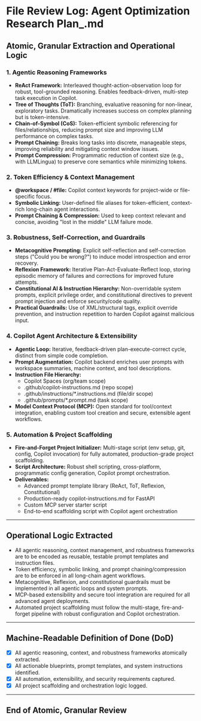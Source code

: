 # File Review Log: Agent Optimization Research Plan_.md

## Atomic, Granular Extraction and Operational Logic

### 1. Agentic Reasoning Frameworks
- **ReAct Framework:** Interleaved thought-action-observation loop for robust, tool-grounded reasoning. Enables feedback-driven, multi-step task execution in Copilot.
- **Tree of Thoughts (ToT):** Branching, evaluative reasoning for non-linear, exploratory tasks. Dramatically increases success on complex planning but is token-intensive.
- **Chain-of-Symbol (CoS):** Token-efficient symbolic referencing for files/relationships, reducing prompt size and improving LLM performance on complex tasks.
- **Prompt Chaining:** Breaks long tasks into discrete, manageable steps, improving reliability and mitigating context window issues.
- **Prompt Compression:** Programmatic reduction of context size (e.g., with LLMLingua) to preserve core semantics while minimizing tokens.

### 2. Token Efficiency & Context Management
- **@workspace / #file:** Copilot context keywords for project-wide or file-specific focus.
- **Symbolic Linking:** User-defined file aliases for token-efficient, context-rich long-chain agent interactions.
- **Prompt Chaining & Compression:** Used to keep context relevant and concise, avoiding "lost in the middle" LLM failure mode.

### 3. Robustness, Self-Correction, and Guardrails
- **Metacognitive Prompting:** Explicit self-reflection and self-correction steps ("Could you be wrong?") to induce model introspection and error recovery.
- **Reflexion Framework:** Iterative Plan-Act-Evaluate-Reflect loop, storing episodic memory of failures and corrections for improved future attempts.
- **Constitutional AI & Instruction Hierarchy:** Non-overridable system prompts, explicit privilege order, and constitutional directives to prevent prompt injection and enforce security/code quality.
- **Practical Guardrails:** Use of XML/structural tags, explicit override prevention, and instruction repetition to harden Copilot against malicious input.

### 4. Copilot Agent Architecture & Extensibility
- **Agentic Loop:** Iterative, feedback-driven plan-execute-correct cycle, distinct from simple code completion.
- **Prompt Augmentation:** Copilot backend enriches user prompts with workspace summaries, machine context, and tool descriptions.
- **Instruction File Hierarchy:**
  - Copilot Spaces (org/team scope)
  - .github/copilot-instructions.md (repo scope)
  - .github/instructions/*.instructions.md (file/dir scope)
  - .github/prompts/*.prompt.md (task scope)
- **Model Context Protocol (MCP):** Open standard for tool/context integration, enabling custom tool creation and secure, extensible agent workflows.

### 5. Automation & Project Scaffolding
- **Fire-and-Forget Project Initializer:** Multi-stage script (env setup, git, config, Copilot invocation) for fully automated, production-grade project scaffolding.
- **Script Architecture:** Robust shell scripting, cross-platform, programmatic config generation, Copilot prompt orchestration.
- **Deliverables:**
  - Advanced prompt template library (ReAct, ToT, Reflexion, Constitutional)
  - Production-ready copilot-instructions.md for FastAPI
  - Custom MCP server starter script
  - End-to-end scaffolding script with Copilot agent orchestration

---

## Operational Logic Extracted
- All agentic reasoning, context management, and robustness frameworks are to be encoded as reusable, testable prompt templates and instruction files.
- Token efficiency, symbolic linking, and prompt chaining/compression are to be enforced in all long-chain agent workflows.
- Metacognitive, Reflexion, and constitutional guardrails must be implemented in all agentic loops and system prompts.
- MCP-based extensibility and secure tool integration are required for all advanced agent deployments.
- Automated project scaffolding must follow the multi-stage, fire-and-forget pipeline with robust configuration and Copilot orchestration.

---

## Machine-Readable Definition of Done (DoD)
- [x] All agentic reasoning, context, and robustness frameworks atomically extracted.
- [x] All actionable blueprints, prompt templates, and system instructions identified.
- [x] All automation, extensibility, and security requirements captured.
- [x] All project scaffolding and orchestration logic logged.

---

## End of Atomic, Granular Review
